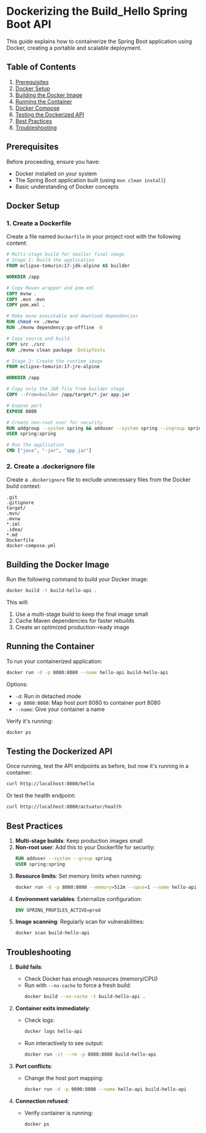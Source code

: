 # Dockerizing the Build_Hello Spring Boot API

This guide explains how to containerize the Spring Boot application using Docker, creating a portable and scalable deployment.

## Table of Contents
1. [Prerequisites](#prerequisites)
2. [Docker Setup](#docker-setup)
3. [Building the Docker Image](#building-the-docker-image)
4. [Running the Container](#running-the-container)
5. [Docker Compose](#docker-compose)
6. [Testing the Dockerized API](#testing-the-dockerized-api)
7. [Best Practices](#best-practices)
8. [Troubleshooting](#troubleshooting)

## Prerequisites

Before proceeding, ensure you have:
- Docker installed on your system
- The Spring Boot application built (using `mvn clean install`)
- Basic understanding of Docker concepts

## Docker Setup

### 1. Create a Dockerfile

Create a file named `Dockerfile` in your project root with the following content:

```dockerfile
# Multi-stage build for smaller final image
# Stage 1: Build the application
FROM eclipse-temurin:17-jdk-alpine AS builder

WORKDIR /app

# Copy Maven wrapper and pom.xml
COPY mvnw .
COPY .mvn .mvn
COPY pom.xml .

# Make mvnw executable and download dependencies
RUN chmod +x ./mvnw
RUN ./mvnw dependency:go-offline -B

# Copy source and build
COPY src ./src
RUN ./mvnw clean package -DskipTests

# Stage 2: Create the runtime image
FROM eclipse-temurin:17-jre-alpine

WORKDIR /app

# Copy only the JAR file from builder stage
COPY --from=builder /app/target/*.jar app.jar

# Expose port
EXPOSE 8080

# Create non-root user for security
RUN addgroup --system spring && adduser --system spring --ingroup spring
USER spring:spring

# Run the application
CMD ["java", "-jar", "app.jar"]
```

### 2. Create a .dockerignore file

Create a `.dockerignore` file to exclude unnecessary files from the Docker build context:

```
.git
.gitignore
target/
.mvn/
.mvnw
*.iml
.idea/
*.md
Dockerfile
docker-compose.yml
```

## Building the Docker Image

Run the following command to build your Docker image:

```bash
docker build -t build-hello-api .
```

This will:
1. Use a multi-stage build to keep the final image small
2. Cache Maven dependencies for faster rebuilds
3. Create an optimized production-ready image

## Running the Container

To run your containerized application:

```bash
docker run -d -p 8080:8080 --name hello-api build-hello-api
```

Options:
- `-d`: Run in detached mode
- `-p 8080:8080`: Map host port 8080 to container port 8080
- `--name`: Give your container a name

Verify it's running:
```bash
docker ps
```


## Testing the Dockerized API

Once running, test the API endpoints as before, but now it's running in a container:

```bash
curl http://localhost:8080/hello
```

Or test the health endpoint:
```bash
curl http://localhost:8080/actuator/health
```

## Best Practices

1. **Multi-stage builds**: Keep production images small
2. **Non-root user**: Add this to your Dockerfile for security:
   ```dockerfile
   RUN adduser --system --group spring
   USER spring:spring
   ```
3. **Resource limits**: Set memory limits when running:
   ```bash
   docker run -d -p 8080:8080 --memory=512m --cpus=1 --name hello-api build-hello-api
   ```
4. **Environment variables**: Externalize configuration:
   ```dockerfile
   ENV SPRING_PROFILES_ACTIVE=prod
   ```
5. **Image scanning**: Regularly scan for vulnerabilities:
   ```bash
   docker scan build-hello-api
   ```

## Troubleshooting

1. **Build fails**:
    - Check Docker has enough resources (memory/CPU)
    - Run with `--no-cache` to force a fresh build:
      ```bash
      docker build --no-cache -t build-hello-api .
      ```

2. **Container exits immediately**:
    - Check logs:
      ```bash
      docker logs hello-api
      ```
    - Run interactively to see output:
      ```bash
      docker run -it --rm -p 8080:8080 build-hello-api
      ```

3. **Port conflicts**:
    - Change the host port mapping:
      ```bash
      docker run -d -p 9090:8080 --name hello-api build-hello-api
      ```

4. **Connection refused**:
    - Verify container is running:
      ```bash
      docker ps
      ```

